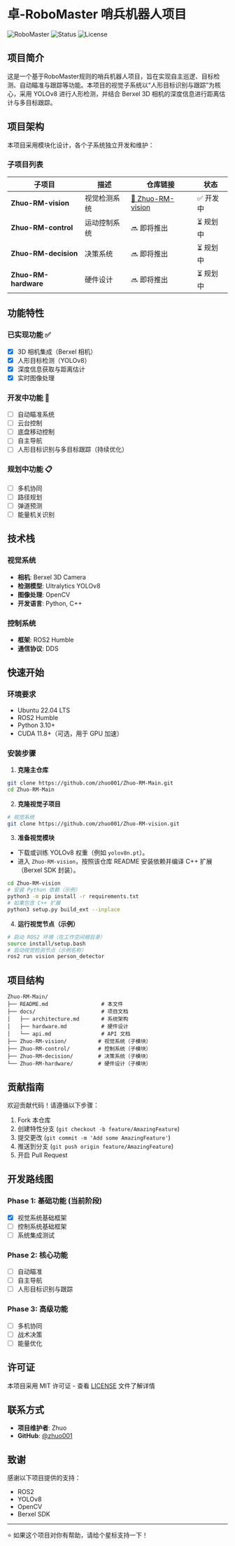 # 卓-RoboMaster 哨兵机器人项目

![RoboMaster](https://img.shields.io/badge/RoboMaster-Sentry-red)
![Status](https://img.shields.io/badge/Status-In%20Development-yellow)
![License](https://img.shields.io/badge/License-MIT-blue)

## 项目简介

这是一个基于RoboMaster规则的哨兵机器人项目，旨在实现自主巡逻、目标检测、自动瞄准与跟踪等功能。本项目的视觉子系统以“人形目标识别与跟踪”为核心，采用 YOLOv8 进行人形检测，并结合 Berxel 3D 相机的深度信息进行距离估计与多目标跟踪。

## 项目架构

本项目采用模块化设计，各个子系统独立开发和维护：

### 子项目列表

| 子项目 | 描述 | 仓库链接 | 状态 |
|--------|------|----------|------|
| **Zhuo-RM-vision** | 视觉检测系统 | [🔗 Zhuo-RM-vision](https://github.com/zhuo001/Zhuo-RM-vision) | ✅ 开发中 |
| **Zhuo-RM-control** | 运动控制系统 | 🔜 即将推出 | ⏳ 规划中 |
| **Zhuo-RM-decision** | 决策系统 | 🔜 即将推出 | ⏳ 规划中 |
| **Zhuo-RM-hardware** | 硬件设计 | 🔜 即将推出 | ⏳ 规划中 |

## 功能特性

### 已实现功能 ✅
- [x] 3D 相机集成（Berxel 相机）
- [x] 人形目标检测（YOLOv8）
- [x] 深度信息获取与距离估计
- [x] 实时图像处理

### 开发中功能 🚧
- [ ] 自动瞄准系统
- [ ] 云台控制
- [ ] 底盘移动控制
- [ ] 自主导航
- [ ] 人形目标识别与多目标跟踪（持续优化）

### 规划中功能 📋
- [ ] 多机协同
- [ ] 路径规划
- [ ] 弹道预测
- [ ] 能量机关识别

## 技术栈

### 视觉系统
- **相机**: Berxel 3D Camera
- **检测模型**: Ultralytics YOLOv8
- **图像处理**: OpenCV
- **开发语言**: Python, C++

### 控制系统
- **框架**: ROS2 Humble
- **通信协议**: DDS

## 快速开始

### 环境要求
- Ubuntu 22.04 LTS
- ROS2 Humble
- Python 3.10+
- CUDA 11.8+（可选，用于 GPU 加速）

### 安装步骤

1. **克隆主仓库**

```bash
git clone https://github.com/zhuo001/Zhuo-RM-Main.git
cd Zhuo-RM-Main
```

2. **克隆视觉子项目**

```bash
# 视觉系统
git clone https://github.com/zhuo001/Zhuo-RM-vision.git
```

3. **准备视觉模块**

- 下载或训练 YOLOv8 权重（例如 `yolov8n.pt`）。
- 进入 `Zhuo-RM-vision`，按照该仓库 README 安装依赖并编译 C++ 扩展（Berxel SDK 封装）。

```bash
cd Zhuo-RM-vision
# 安装 Python 依赖（示例）
python3 -m pip install -r requirements.txt
# 如果包含 C++ 扩展
python3 setup.py build_ext --inplace
```

4. **运行视觉节点（示例）**

```bash
# 启动 ROS2 环境（在工作空间根目录）
source install/setup.bash
# 启动视觉检测节点（示例名称）
ros2 run vision person_detector
```

## 项目结构

```
Zhuo-RM-Main/
├── README.md                 # 本文件
├── docs/                     # 项目文档
│   ├── architecture.md       # 系统架构
│   ├── hardware.md           # 硬件设计
│   └── api.md                # API 文档
├── Zhuo-RM-vision/          # 视觉系统（子模块）
├── Zhuo-RM-control/         # 控制系统（子模块）
├── Zhuo-RM-decision/        # 决策系统（子模块）
└── Zhuo-RM-hardware/        # 硬件设计（子模块）
```

## 贡献指南

欢迎贡献代码！请遵循以下步骤：

1. Fork 本仓库
2. 创建特性分支 (`git checkout -b feature/AmazingFeature`)
3. 提交更改 (`git commit -m 'Add some AmazingFeature'`)
4. 推送到分支 (`git push origin feature/AmazingFeature`)
5. 开启 Pull Request

## 开发路线图

### Phase 1: 基础功能 (当前阶段)
- [x] 视觉系统基础框架
- [ ] 控制系统基础框架
- [ ] 系统集成测试

### Phase 2: 核心功能
- [ ] 自动瞄准
- [ ] 自主导航
- [ ] 人形目标识别与跟踪

### Phase 3: 高级功能
- [ ] 多机协同
- [ ] 战术决策
- [ ] 能量优化

## 许可证

本项目采用 MIT 许可证 - 查看 [LICENSE](LICENSE) 文件了解详情

## 联系方式

- **项目维护者**: Zhuo
- **GitHub**: [@zhuo001](https://github.com/zhuo001)

## 致谢

感谢以下项目提供的支持：
- ROS2
- YOLOv8
- OpenCV
- Berxel SDK

---

⭐ 如果这个项目对你有帮助，请给个星标支持一下！
